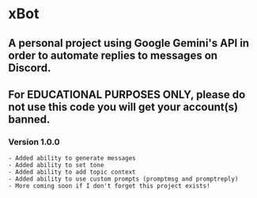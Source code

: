 # xBot
## A personal project using Google Gemini's API in order to automate replies to messages on Discord.
## For EDUCATIONAL PURPOSES ONLY, please do not use this code you will get your account(s) banned.

### Version 1.0.0
    - Added ability to generate messages
    - Added ability to set tone
    - Added ability to add topic context
    - Added ability to use custom prompts (promptmsg and promptreply)
    - More coming soon if I don't forget this project exists!